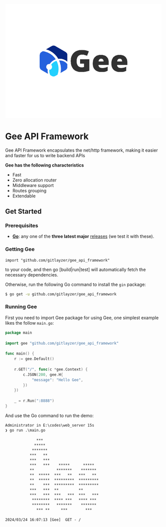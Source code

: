 ![logo](./img/logo.png)
# Gee API Framework

Gee API Framework encapsulates the net/http framework, making it easier and faster for us to write backend APIs

**Gee has the following characteristics**
- Fast
- Zero allocation router
- Middleware support
- Routes grouping
- Extendable

## Get Started

### Prerequisites

- **[Go](https://go.dev/)**: any one of the **three latest major** [releases](https://go.dev/doc/devel/release) (we test it with these).

### Getting Gee
```
import "github.com/gitlayzer/gee_api_framework"
```

to your code, and then go [build|run|test] will automatically fetch the necessary dependencies.

Otherwise, run the following Go command to install the `gin` package:

```sh
$ go get -u github.com/gitlayzer/gee_api_framework
```

### Running Gee
First you need to import Gee package for using Gee, one simplest example likes the follow `main.go`:

```go
package main

import gee "github.com/gitlayzer/gee_api_framework"

func main() {
	r := gee.Default()

	r.GET("/", func(c *gee.Context) {
		c.JSON(200, gee.H{
			"message": "Hello Gee",
		})
	})

	_ = r.Run(":8888")
}
```

And use the Go command to run the demo:
```
Administrator in E:\codes\web_server 15s
❯ go run .\main.go

              ***
             *****
            *******
           ***   **
           ***   ***
           ***   ***    *****      *****
           **          *******    *******
           **  *****  ***   **   ***   **
           **  *****  *********  *********
           **    ***  *********  *********
           ***   ***  **         **
           ***   ***  ***   ***  ***   ***
            ********  **** ***   **** ***
            ********   *******    *******
              *** **     ***        ***

2024/03/24 16:07:13 [Gee]  GET - /

```